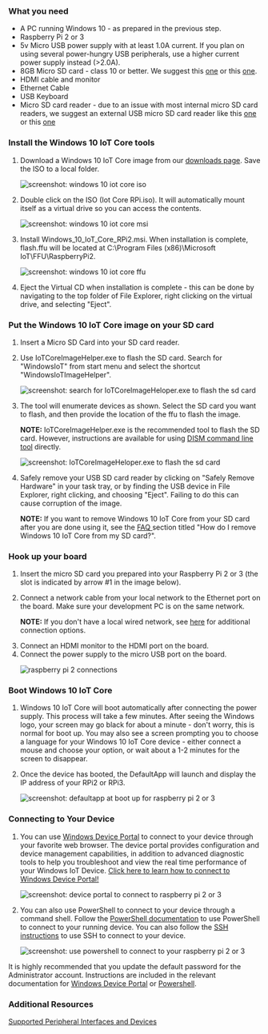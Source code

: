 <h3> What you need </h3>
<ul>
  <li>A PC running Windows 10 - as prepared in the previous step.</li>
  <li>Raspberry Pi 2 or 3</li>
  <li>5v Micro USB power supply with at least 1.0A current.  If you plan on using several power-hungry USB peripherals, use a higher current power supply instead (>2.0A).</li>
  <li>8GB Micro SD card - class 10 or better. We suggest this <a href="http://www.amazon.com/gp/product/B00IVPU786" target="_blank">one</a> or this <a href="http://www.amazon.com/SanDisk-Ultra-Micro-SDHC-16GB/dp/9966573445" target="_blank">one</a>.</li>
  <li>HDMI cable and monitor</li>
  <li>Ethernet Cable</li>
  <li>USB Keyboard</li>
  <li>Micro SD card reader - due to an issue with most internal micro SD card readers, we suggest an external USB micro SD card reader like this <a href="http://www.amazon.com/Transcend-Information-Card-Reader-TS-RDF5K/dp/B009D79VH4" target="_blank">one</a> or this <a href="http://www.amazon.com/Kingston-Digital-MobileLite-Multi-Function-FCR-MLG4/dp/B00KX4TORI" target="_blank"> one</a></li>
</ul>
<h3> Install the Windows 10 IoT Core tools </h3>
<ol class="setup-content-list">
  <li>
    <p>Download a Windows 10 IoT Core image from our <a href="http://ms-iot.github.io/content/en-US/Downloads.htm" target="_blank">downloads page</a>. Save the ISO to a local folder.</p>
    <p><img alt="screenshot: windows 10 iot core iso" class="image-border" src="{{site.baseurl}}/Resources/images/SetupRPI/Iso.PNG" /></p>
  </li>
  <li>
    <p>Double click on the ISO (Iot Core RPi.iso). It will automatically mount itself as a virtual drive so you can access the contents.</p>
    <p><img alt="screenshot: windows 10 iot core msi" class="image-border" src="{{site.baseurl}}/Resources/images/SetupRPI/MSI.PNG" /></p>
  </li>
  <li>
    <p>Install Windows_10_IoT_Core_RPi2.msi. When installation is complete, flash.ffu will be located at C:\Program Files (x86)\Microsoft IoT\FFU\RaspberryPi2.</p>
    <p><img alt="screenshot: windows 10 iot core ffu" class="image-border" src="{{site.baseurl}}/Resources/images/SetupRPI/rpiffu.PNG" /></p>
  </li>
  <li>Eject the Virtual CD when installation is complete - this can be done by navigating to the top folder of File Explorer, right clicking on the virtual drive, and selecting "Eject".</li>
</ol>

<h3> Put the Windows 10 IoT Core image on your SD card </h3>
<ol class="setup-content-list">
  <li>Insert a Micro SD Card into your SD card reader.</li>
  <li>
    <p>Use IoTCoreImageHelper.exe to flash the SD card. Search for "WindowsIoT" from start menu and select the shortcut "WindowsIoTImageHelper".</p>
    <p><img alt="screenshot: search for IoTCoreImageHeloper.exe to flash the sd card" src="{{site.baseurl}}/Resources/images/ImagerHelperSearch.PNG"/></p>
  </li>
  <li>
    <p>The tool will enumerate devices as shown. Select the SD card you want to flash, and then provide the location of the ffu to flash the image.</p>
    <p><b>NOTE:</b> IoTCoreImageHelper.exe is the recommended tool to flash the SD card. However, instructions are available for using <a href="{{site.baseurl}}/{{page.lang}}/win10/samples/DISM.htm" target="_blank">DISM command line tool</a> directly.</p>
    <p><img alt="screenshot: IoTCoreImageHeloper.exe to flash the sd card" src="{{site.baseurl}}/Resources/images/SetupRPI/ImageHelper.PNG" /></p>
  </li>
  <li>
    <p>Safely remove your USB SD card reader by clicking on "Safely Remove Hardware" in your task tray, or by finding the USB device in File Explorer, right clicking, and choosing "Eject".  Failing to do this can cause corruption of the image.</p>
    <p><b>NOTE:</b> If you want to remove Windows 10 IoT Core from your SD card after you are done using it, see the <a href="{{site.baseurl}}/{{page.lang}}/Support/Faqs.htm" target="_blank"> FAQ </a> section titled "How do I remove Windows 10 IoT Core from my SD card?".</p>
  </li>
</ol>

<h3> Hook up your board </h3>
<ol class="setup-content-list">
  <li>Insert the micro SD card you prepared into your Raspberry Pi 2 or 3 (the slot is indicated by arrow #1 in the image below).</li>
  <li>
    <p>Connect a network cable from your local network to the Ethernet port on the board. Make sure your development PC is on the same network.</p>
    <p><b>NOTE:</b> If you don't have a local wired network, see <a href="{{site.baseurl}}/{{page.lang}}/win10/ConnectToDevice.htm" target="_blank">here</a> for additional connection options.</p>
  </li>
  <li> Connect an HDMI monitor to the HDMI port on the board.</li>
  <li>Connect the power supply to the micro USB port on the board.</li>
  <p><img alt="raspberry pi 2 connections" class="device-images" src="{{site.baseurl}}/Resources/images/rpi2.png"/></p>
</ol>

<h3>Boot Windows 10 IoT Core</h3>
<ol class="setup-content-list">
  <li>Windows 10 IoT Core will boot automatically after connecting the power supply. This process will take a few minutes.  After seeing the Windows logo, your screen may go black for about a minute - don't worry, this is normal for boot up.  You may also see a screen prompting you to choose a language for your Windows 10 IoT Core device - either connect a mouse and choose your option, or wait about a 1-2 minutes for the screen to disappear.</li>
  <li>
    <p>Once the device has booted, the DefaultApp will launch and display the IP address of your RPi2 or RPi3.</p>
    <p><img alt="screenshot: defaultapp at boot up for raspberry pi 2 or 3" class="device-images" src="{{site.baseurl}}/Resources/images/DefaultAppRpi2.png"/></p>
  </li>
</ol>

<h3>Connecting to Your Device</h3>
<ol class="setup-content-list">
  <li>
    <p>You can use <a href="{{site.baseurl}}/{{page.lang}}/win10/tools/DevicePortal.htm" target="_blank">Windows Device Portal</a> to connect to your device through your favorite web browser. The device portal provides configuration and device management capabilities, in addition to advanced diagnostic tools to help you troubleshoot and view the real time performance of your Windows IoT Device. <a href="{{site.baseurl}}/{{page.lang}}/win10/tools/DevicePortal.htm" target="_blank">Click here to learn how to connect to Windows Device Portal!</a></p>
    <p><img alt="screenshot: device portal to connect to raspberry pi 2 or 3" class="device-images" src="{{site.baseurl}}/Resources/images/deviceportal/deviceportal_small_rpi2.png"/></p>
  </li>
  <li>
    <p>You can also use PowerShell to connect to your device through a command shell. Follow the <a href="{{site.baseurl}}/{{page.lang}}/win10/samples/PowerShell.htm" target="_blank">PowerShell documentation</a> to use PowerShell to connect to your running device.  You can also follow the <a href="{{site.baseurl}}/{{page.lang}}/win10/samples/SSH.htm" target="_blank">SSH instructions</a> to use SSH to connect to your device.</p>
    <p><img alt="screenshot: use powershell to connect to your raspberry pi 2 or 3" class="device-images" src="{{site.baseurl}}/Resources/images/powershell/connection.png"/></p>
  </li>
</ol>

<p>It is highly recommended that you update the default password for the Administrator account. Instructions are included in the relevant documentation for <a href="{{site.baseurl}}/{{page.lang}}/win10/tools/DevicePortal.htm" target="_blank">Windows Device Portal</a> or <a href="{{site.baseurl}}/{{page.lang}}/win10/samples/PowerShell.htm" target="_blank">Powershell</a>.</p>

<h3> Additional Resources </h3>
<p><a href="{{site.baseurl}}/{{page.lang}}/win10/SupportedInterfaces.htm" target="_blank">Supported Peripheral Interfaces and Devices</a></p>
